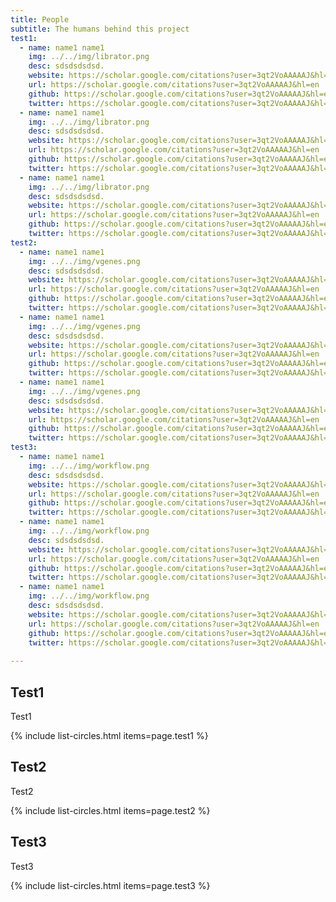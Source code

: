 ```yaml
---
title: People
subtitle: The humans behind this project
test1:
  - name: name1 name1
    img: ../../img/librator.png
    desc: sdsdsdsdsd.
    website: https://scholar.google.com/citations?user=3qt2VoAAAAAJ&hl=en
    url: https://scholar.google.com/citations?user=3qt2VoAAAAAJ&hl=en
    github: https://scholar.google.com/citations?user=3qt2VoAAAAAJ&hl=en
    twitter: https://scholar.google.com/citations?user=3qt2VoAAAAAJ&hl=en
  - name: name1 name1
    img: ../../img/librator.png
    desc: sdsdsdsdsd.
    website: https://scholar.google.com/citations?user=3qt2VoAAAAAJ&hl=en
    url: https://scholar.google.com/citations?user=3qt2VoAAAAAJ&hl=en
    github: https://scholar.google.com/citations?user=3qt2VoAAAAAJ&hl=en
    twitter: https://scholar.google.com/citations?user=3qt2VoAAAAAJ&hl=en
  - name: name1 name1
    img: ../../img/librator.png
    desc: sdsdsdsdsd.
    website: https://scholar.google.com/citations?user=3qt2VoAAAAAJ&hl=en
    url: https://scholar.google.com/citations?user=3qt2VoAAAAAJ&hl=en
    github: https://scholar.google.com/citations?user=3qt2VoAAAAAJ&hl=en
    twitter: https://scholar.google.com/citations?user=3qt2VoAAAAAJ&hl=en
test2:
  - name: name1 name1
    img: ../../img/vgenes.png
    desc: sdsdsdsdsd.
    website: https://scholar.google.com/citations?user=3qt2VoAAAAAJ&hl=en
    url: https://scholar.google.com/citations?user=3qt2VoAAAAAJ&hl=en
    github: https://scholar.google.com/citations?user=3qt2VoAAAAAJ&hl=en
    twitter: https://scholar.google.com/citations?user=3qt2VoAAAAAJ&hl=en
  - name: name1 name1
    img: ../../img/vgenes.png
    desc: sdsdsdsdsd.
    website: https://scholar.google.com/citations?user=3qt2VoAAAAAJ&hl=en
    url: https://scholar.google.com/citations?user=3qt2VoAAAAAJ&hl=en
    github: https://scholar.google.com/citations?user=3qt2VoAAAAAJ&hl=en
    twitter: https://scholar.google.com/citations?user=3qt2VoAAAAAJ&hl=en
  - name: name1 name1
    img: ../../img/vgenes.png
    desc: sdsdsdsdsd.
    website: https://scholar.google.com/citations?user=3qt2VoAAAAAJ&hl=en
    url: https://scholar.google.com/citations?user=3qt2VoAAAAAJ&hl=en
    github: https://scholar.google.com/citations?user=3qt2VoAAAAAJ&hl=en
    twitter: https://scholar.google.com/citations?user=3qt2VoAAAAAJ&hl=en
test3:
  - name: name1 name1
    img: ../../img/workflow.png
    desc: sdsdsdsdsd.
    website: https://scholar.google.com/citations?user=3qt2VoAAAAAJ&hl=en
    url: https://scholar.google.com/citations?user=3qt2VoAAAAAJ&hl=en
    github: https://scholar.google.com/citations?user=3qt2VoAAAAAJ&hl=en
    twitter: https://scholar.google.com/citations?user=3qt2VoAAAAAJ&hl=en
  - name: name1 name1
    img: ../../img/workflow.png
    desc: sdsdsdsdsd.
    website: https://scholar.google.com/citations?user=3qt2VoAAAAAJ&hl=en
    url: https://scholar.google.com/citations?user=3qt2VoAAAAAJ&hl=en
    github: https://scholar.google.com/citations?user=3qt2VoAAAAAJ&hl=en
    twitter: https://scholar.google.com/citations?user=3qt2VoAAAAAJ&hl=en
  - name: name1 name1
    img: ../../img/workflow.png
    desc: sdsdsdsdsd.
    website: https://scholar.google.com/citations?user=3qt2VoAAAAAJ&hl=en
    url: https://scholar.google.com/citations?user=3qt2VoAAAAAJ&hl=en
    github: https://scholar.google.com/citations?user=3qt2VoAAAAAJ&hl=en
    twitter: https://scholar.google.com/citations?user=3qt2VoAAAAAJ&hl=en
  
---
```


## Test1 

Test1

{% include list-circles.html items=page.test1 %}



## Test2

Test2 

{% include list-circles.html items=page.test2 %}



## Test3

Test3

{% include list-circles.html items=page.test3 %}


